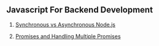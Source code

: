 ## Javascript For Backend Development

1. [Synchronous vs Asynchronous Node.js](https://github.com/ShahariarRahman/javascript-for-backend-development/tree/main/Synchronous%20vs%20Asynchronous%20Node.js)

2. [Promises and Handling Multiple Promises](https://github.com/ShahariarRahman/javascript-for-backend-development/tree/main/Promises%20and%20Handling%20Multiple%20Promises)
